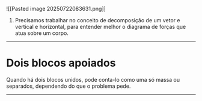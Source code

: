 ![[Pasted image 20250722083631.png]]

1. Precisamos trabalhar no conceito de decomposição de um vetor e vertical e horizontal, para entender melhor o diagrama de forças que atua sobre um corpo.

---
# Dois blocos apoiados 

Quando há dois blocos unidos, pode conta-lo como uma só massa ou separados, dependendo do que o problema pede.

---

